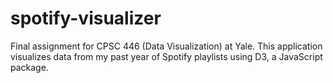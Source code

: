 # spotify-visualizer
Final assignment for CPSC 446 (Data Visualization) at Yale. This application visualizes data from my past year of Spotify playlists using D3, a JavaScript package.
